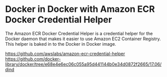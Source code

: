 # Docker in Docker with Amazon ECR Docker Credential Helper

The Amazon ECR Docker Credential Helper is a credential helper for the Docker daemon that makes it easier to use Amazon EC2 Container Registry. This helper is baked in to the Docker in Docker image.

https://github.com/awslabs/amazon-ecr-credential-helper
https://github.com/docker-library/docker/tree/e68e4e6ec06c055a95d441144b0e34d0872f2665/17.06/dind
